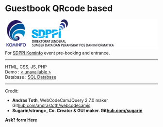 # Guestbook QRcode based
<img src='logo-sdppi-2019.png' height='100px'/><br>
For <a href='https://www.postel.go.id/'>SDPPI Kominfo</a> event pre-booking and entrance.
<hr>
HTML, CSS, JS, PHP<br>
Demo : <a href='#'>< unavailable ></a><br>
Database : <a href='https://github.com/pottsed/guestbook/blob/master/guestbook.sql'>SQL Database</a><br>

<hr>
Credit: 
<ul>
<li><strong>Andras Toth</strong>, WebCodeCamJQuery 2.7.0 maker Git<a href='https://github.com/andrastoth/webcodecamjs'>hub.com/andrastoth/webcodecamjs</a></li>
<li><strong>Sugarin/strong>, Co. Creator & GUI maker. Git<a href='https://github.com/sugarin'>hub.com/sugarin</a></li>
</ul>

<strong>Ask? form <a href='https://mitchell.webku.cf/Project/Hacktiv8/DevC-FinalProject/contact.php'>Here</a></strong>
